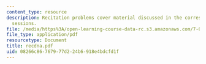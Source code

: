 ```yaml
---
content_type: resource
description: Recitation problems cover material discussed in the corresponding lecture
  sessions.
file: /media/https%3A/open-learning-course-data-rc.s3.amazonaws.com/7-012-introduction-to-biology-fall-2004/08266c86767977d224b6918e4bdcfd1f_recdna.pdf
file_type: application/pdf
resourcetype: Document
title: recdna.pdf
uid: 08266c86-7679-77d2-24b6-918e4bdcfd1f
---
```

